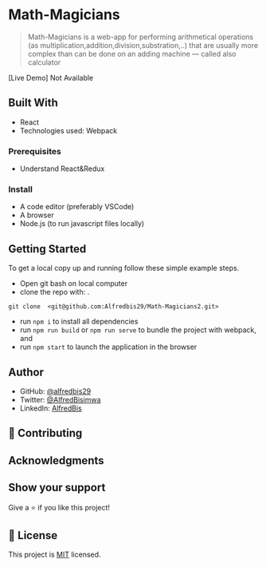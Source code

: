 # Math-Magicians

> Math-Magicians is a web-app for performing arithmetical operations (as multiplication,addition,division,substration,..) that are usually more complex than can be done on an adding machine
> — called also calculator

[Live Demo] Not Available

## Built With

- React
- Technologies used: Webpack

### Prerequisites

- Understand React&Redux

### Install

- A code editor (preferably VSCode)
- A browser
- Node.js (to run javascript files locally)

## Getting Started

To get a local copy up and running follow these simple example steps.

- Open git bash on local computer
- clone the repo with:
  .

```
git clone  <git@github.com:Alfredbis29/Math-Magicians2.git>
```

- run `npm i` to install all dependencies
- run `npm run build` or `npm run serve` to bundle the project with webpack, and
- run `npm start` to launch the application in the browser

## Author

- GitHub: [@alfredbis29](https://github.com/Alfredbis29)
- Twitter: [@AlfredBisimwa](https://twitter.com/AlfredBisimwa1)
- LinkedIn: [AlfredBis](https://www.linkedin.com/in/kalumuna-bisimwa-0501a81a8/)

## 🤝 Contributing

## Acknowledgments

## Show your support

Give a ⭐️ if you like this project!

## 📝 License

This project is [MIT](https://github.com/Alfredbis29/Math-Magicians1/blob/setup/MIT.md) licensed.
